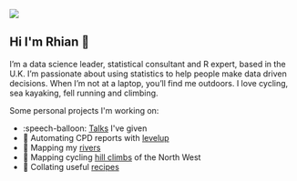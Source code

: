 ![](https://media-exp1.licdn.com/dms/image/C5616AQGlapViIdMwiQ/profile-displaybackgroundimage-shrink_350_1400/0/1554739583170?e=1631750400&v=beta&t=lRyETymNjpj8dYLAvBekbsRjAX639eLldFsk1u_R6kI)

## Hi I'm Rhian 👋

I’m a data science leader, statistical consultant and R expert, based in the U.K.
I’m passionate about using statistics to help people make data driven decisions.
When I’m not at a laptop, you’ll find me outdoors. I love cycling, sea kayaking, fell running and climbing.

Some personal projects I'm working on:

- :speech-balloon: [Talks](https://rhian.rbind.io) I've given
- :rocket: Automating CPD reports with [levelup](https://github.com/statsrhian/levelup)
- :rowboat: Mapping my [rivers](https://github.com/statsrhian/these-are-my-rivers)
- :bicyclist: Mapping cycling [hill climbs](https://github.com/statsrhian/hill-climbs) of the North West
- :spaghetti: Collating useful [recipes](https://github.com/statsrhian/recipes)
